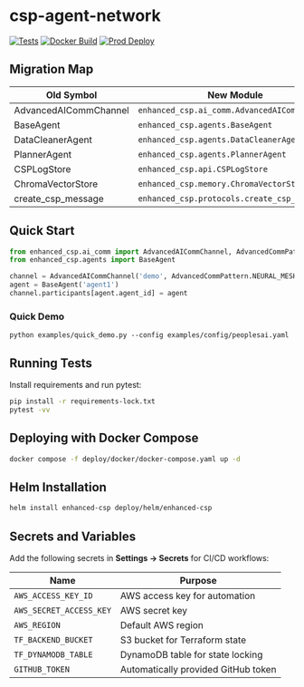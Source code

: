 # csp-agent-network

[![Tests](https://github.com/stevross-git/enhanced_csp/actions/workflows/build-test.yml/badge.svg)](https://github.com/stevross-git/enhanced_csp/actions/workflows/build-test.yml)
[![Docker Build](https://github.com/stevross-git/enhanced_csp/actions/workflows/docker-publish.yml/badge.svg)](https://github.com/stevross-git/enhanced_csp/actions/workflows/docker-publish.yml)
[![Prod Deploy](https://github.com/stevross-git/enhanced_csp/actions/workflows/deploy-production.yml/badge.svg)](https://github.com/stevross-git/enhanced_csp/actions/workflows/deploy-production.yml)

## Migration Map
Old Symbol | New Module
--- | ---
AdvancedAICommChannel | `enhanced_csp.ai_comm.AdvancedAICommChannel`
BaseAgent | `enhanced_csp.agents.BaseAgent`
DataCleanerAgent | `enhanced_csp.agents.DataCleanerAgent`
PlannerAgent | `enhanced_csp.agents.PlannerAgent`
CSPLogStore | `enhanced_csp.api.CSPLogStore`
ChromaVectorStore | `enhanced_csp.memory.ChromaVectorStore`
create_csp_message | `enhanced_csp.protocols.create_csp_message`

## Quick Start
```python
from enhanced_csp.ai_comm import AdvancedAICommChannel, AdvancedCommPattern
from enhanced_csp.agents import BaseAgent

channel = AdvancedAICommChannel('demo', AdvancedCommPattern.NEURAL_MESH)
agent = BaseAgent('agent1')
channel.participants[agent.agent_id] = agent
```

### Quick Demo

```
python examples/quick_demo.py --config examples/config/peoplesai.yaml
```

## Running Tests

Install requirements and run pytest:

```bash
pip install -r requirements-lock.txt
pytest -vv
```

## Deploying with Docker Compose

```bash
docker compose -f deploy/docker/docker-compose.yaml up -d
```

## Helm Installation

```bash
helm install enhanced-csp deploy/helm/enhanced-csp
```

## Secrets and Variables

Add the following secrets in **Settings → Secrets** for CI/CD workflows:

| Name | Purpose |
| ---- | ------- |
| `AWS_ACCESS_KEY_ID` | AWS access key for automation |
| `AWS_SECRET_ACCESS_KEY` | AWS secret key |
| `AWS_REGION` | Default AWS region |
| `TF_BACKEND_BUCKET` | S3 bucket for Terraform state |
| `TF_DYNAMODB_TABLE` | DynamoDB table for state locking |
| `GITHUB_TOKEN` | Automatically provided GitHub token |

